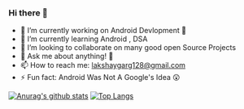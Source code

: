 ### Hi there 👋


- 🔭 I’m currently working on Android Devlopment 📱 
- 🌱 I’m currently learning Android , DSA  
- 👯 I’m looking to collaborate on many good open Source Projects 
- 💬 Ask me about anything! 🤗
- 📫 How to reach me: lakshaygarg128@gmail.com	
- ⚡ Fun fact: Android Was Not A Google's Idea 😲

[![Anurag's github stats](https://github-readme-stats.vercel.app/api?username=lakshaygarg128&theme=tokyonight&show_icons=true)](https://github.com/anuraghazra/github-readme-stats)
[![Top Langs](https://github-readme-stats.vercel.app/api/top-langs/?username=lakshaygarg128&layout=compact)](https://github.com/anuraghazra/github-readme-stats)
